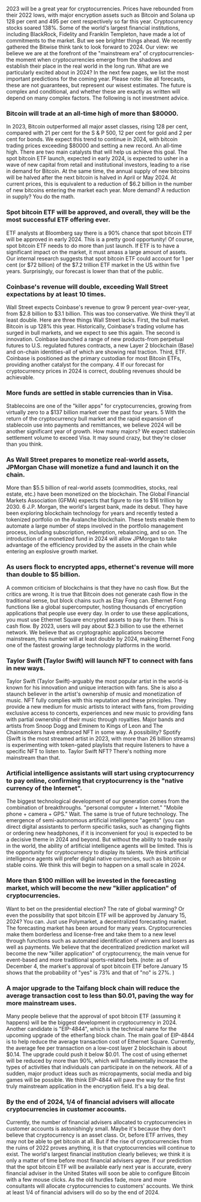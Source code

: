 2023 will be a great year for cryptocurrencies. Prices have rebounded from their 2022 lows, with major encryption assets such as Bitcoin and Solana up 128 per cent and 495 per cent respectively so far this year. Cryptocurrency stocks soared 138%. Some of the world's largest financial institutions, including BlackRock, Fidelity and Franklin Templeton, have made a lot of commitments to the market. But we see brighter things ahead. We recently gathered the Bitwise think tank to look forward to 2024. Our view: we believe we are at the forefront of the "mainstream era" of cryptocurrencies-the moment when cryptocurrencies emerge from the shadows and establish their place in the real world in the long run. What are we particularly excited about in 2024? In the next few pages, we list the most important predictions for the coming year. Please note: like all forecasts, these are not guarantees, but represent our wisest estimates. The future is complex and conditional, and whether these are exactly as written will depend on many complex factors. The following is not investment advice.
### Bitcoin will trade at an all-time high of more than $80000.
In 2023, Bitcoin outperformed all major asset classes, rising 128 per cent, compared with 21 per cent for the S & P 500, 12 per cent for gold and 2 per cent for bonds. We expect this trend to continue in 2024, with bitcoin trading prices exceeding $80000 and setting a new record. An all-time high. There are two main catalysts that will help us achieve this goal. The spot bitcoin ETF launch, expected in early 2024, is expected to usher in a wave of new capital from retail and institutional investors, leading to a rise in demand for Bitcoin. At the same time, the annual supply of new bitcoins will be halved after the next bitcoin is halved in April or May 2024. At current prices, this is equivalent to a reduction of $6.2 billion in the number of new bitcoins entering the market each year. More demand? A reduction in supply? You do the math.
### Spot bitcoin ETF will be approved, and overall, they will be the most successful ETF offering ever.
ETF analysts at Bloomberg say there is a 90% chance that spot bitcoin ETF will be approved in early 2024. This is a pretty good opportunity! Of course, spot bitcoin ETF needs to do more than just launch. If ETF is to have a significant impact on the market, it must amass a large amount of assets. Our internal research suggests that spot bitcoin ETF could account for 1 per cent (or $72 billion) of the $7.2 trillion ETF market in the US within five years. Surprisingly, our forecast is lower than that of the public.
### Coinbase's revenue will double, exceeding Wall Street expectations by at least 10 times.
Wall Street expects Coinbase's revenue to grow 9 percent year-over-year, from $2.8 billion to $3.1 billion. This was too conservative. We think they'll at least double. Here are three things Wall Street lacks. First, the bull market. Bitcoin is up 128% this year. Historically, Coinbase's trading volume has surged in bull markets, and we expect to see this again. The second is innovation. Coinbase launched a range of new products-from perpetual futures to U.S. regulated futures contracts, a new Layer 2 blockchain (Base) and on-chain identities-all of which are showing real traction. Third, ETF. Coinbase is positioned as the primary custodian for most Bitcoin ETFs, providing another catalyst for the company. 4 If our forecast for cryptocurrency prices in 2024 is correct, doubling revenues should be achievable.
### More funds are settled in stable currencies than in Visa.
Stablecoins are one of the "killer apps" for cryptocurrencies, growing from virtually zero to a $137 billion market over the past four years. 5 With the return of the cryptocurrency bull market and the rapid expansion of stablecoin use into payments and remittances, we believe 2024 will be another significant year of growth. How many majors? We expect stablecoin settlement volume to exceed Visa. It may sound crazy, but they're closer than you think.
### As Wall Street prepares to monetize real-world assets, JPMorgan Chase will monetize a fund and launch it on the chain.
More than $5.5 billion of real-world assets (commodities, stocks, real estate, etc.) have been monetized on the blockchain. The Global Financial Markets Association (GFMA) expects that figure to rise to $16 trillion by 2030. 6 J.P. Morgan, the world's largest bank, made its debut. They have been exploring blockchain technology for years and recently tested a tokenized portfolio on the Avalanche blockchain. These tests enable them to automate a large number of steps involved in the portfolio management process, including subscription, redemption, rebalancing, and so on. The introduction of a monetized fund in 2024 will allow JPMorgan to take advantage of the efficiency provided by the assets in the chain while entering an explosive growth market.
### As users flock to encrypted apps, ethernet's revenue will more than double to $5 billion.
A common criticism of blockchains is that they have no cash flow. But the critics are wrong. It is true that Bitcoin does not generate cash flow in the traditional sense, but block chains such as Etay Fong can. Ethernet Fong functions like a global supercomputer, hosting thousands of encryption applications that people use every day. In order to use these applications, you must use Ethernet Square encrypted assets to pay for them. This is cash flow. By 2023, users will pay about $2.3 billion to use the ethernet network. We believe that as cryptographic applications become mainstream, this number will at least double by 2024, making Ethernet Fong one of the fastest growing large technology platforms in the world.
### Taylor Swift (Taylor Swift) will launch NFT to connect with fans in new ways.
Taylor Swift (Taylor Swift)-arguably the most popular artist in the world-is known for his innovation and unique interaction with fans. She is also a staunch believer in the artist's ownership of music and monetization of music. NFT fully complies with this reputation and these principles. They provide a new medium for music artists to interact with fans, from providing exclusive access to concerts, experiences and new music to providing fans with partial ownership of their music through royalties. Major bands and artists from Snoop Dogg and Eminem to Kings of Leon and The Chainsmokers have embraced NFT in some way. A possibility? Spotify (Swift is the most streamed artist in 2023, with more than 26 billion streams) is experimenting with token-gated playlists that require listeners to have a specific NFT to listen to. Taylor Swift NFT? There's nothing more mainstream than that.
### Artificial intelligence assistants will start using cryptocurrency to pay online, confirming that cryptocurrency is the "native currency of the Internet".
The biggest technological development of our generation comes from the combination of breakthroughs. "personal computer + Internet." "Mobile phone + camera + GPS." Wait. The same is true of future technology. The emergence of semi-autonomous artificial intelligence "agents" (you can direct digital assistants to perform specific tasks, such as changing flights or ordering new headphones, if it is inconvenient for you) is expected to be a decisive theme in 2024 and beyond. But without the ability to trade easily in the world, the ability of artificial intelligence agents will be limited. This is the opportunity for cryptocurrency to display its talents. We think artificial intelligence agents will prefer digital native currencies, such as bitcoin or stable coins. We think this will begin to happen on a small scale in 2024.
### More than $100 million will be invested in the forecasting market, which will become the new "killer application" of cryptocurrencies.
Want to bet on the presidential election? The rate of global warming? Or even the possibility that spot bitcoin ETF will be approved by January 15, 2024? You can. Just use Polymarket, a decentralized forecasting market. The forecasting market has been around for many years. Cryptocurrencies make them borderless and license-free and take them to a new level through functions such as automated identification of winners and losers as well as payments. We believe that the decentralized prediction market will become the new "killer application" of cryptocurrency, the main venue for event-based and more traditional sports-related bets. (note: as of December 4, the market's approval of spot bitcoin ETF before January 15 shows that the probability of "yes" is 73% and that of "no" is 27%. )
### A major upgrade to the Taifang block chain will reduce the average transaction cost to less than $0.01, paving the way for more mainstream uses.
Many people believe that the approval of spot bitcoin ETF (assuming it happens) will be the biggest development in cryptocurrency in 2024. Another candidate is "EIP-4844", which is the technical name for the upcoming upgrade of the etherfang block chain. The main goal of EIP-4844 is to help reduce the average transaction cost of Ethernet Square. Currently, the average fee per transaction on a low-cost layer 2 blockchain is about $0.14. The upgrade could push it below $0.01. The cost of using ethernet will be reduced by more than 90%, which will fundamentally increase the types of activities that individuals can participate in on the network. All of a sudden, major product ideas such as micropayments, social media and big games will be possible. We think EIP-4844 will pave the way for the first truly mainstream application in the encryption field. It's a big deal.
### By the end of 2024, 1/4 of financial advisers will allocate cryptocurrencies in customer accounts.
Currently, the number of financial advisers allocated to cryptocurrencies in customer accounts is astonishingly small. Maybe it's because they don't believe that cryptocurrency is an asset class. Or, before ETF arrives, they may not be able to get bitcoin at all. But if the rise of cryptocurrencies from the ruins of 2022 proves anything, it is that cryptocurrencies will continue to exist. The world's largest financial institution clearly believes; we think it is only a matter of time before most financial advisers agree. If our prediction that the spot bitcoin ETF will be available early next year is accurate, every financial adviser in the United States will soon be able to configure Bitcoin with a few mouse clicks. As the old hurdles fade, more and more consultants will allocate cryptocurrencies to customers' accounts. We think at least 1/4 of financial advisers will do so by the end of 2024.